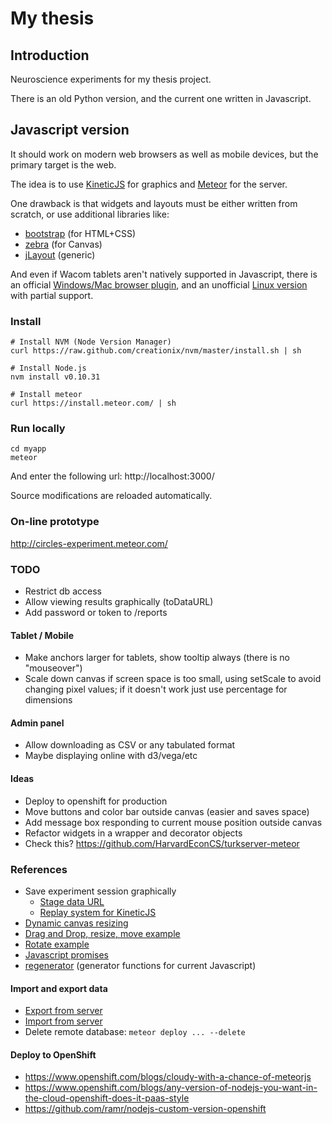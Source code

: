 # My thesis

## Introduction

Neuroscience experiments for my thesis project.

There is an old Python version, and the current one written in Javascript.

## Javascript version

It should work on modern web browsers as well as mobile devices, but the primary target is the web.

The idea is to use [KineticJS](http://kineticjs.com/) for graphics and [Meteor](https://www.meteor.com/) for the server.

One drawback is that widgets and layouts must be either written from scratch, or use additional libraries like:
- [bootstrap](http://getbootstrap.com/) (for HTML+CSS)
- [zebra](http://www.zebkit.com/) (for Canvas)
- [jLayout](http://www.bramstein.com/projects/jlayout/) (generic)

And even if Wacom tablets aren't natively supported in Javascript, there is an official [Windows/Mac browser plugin](http://www.wacomeng.com/web/WebPluginReleaseNotes.htm), and an unofficial [Linux version](https://github.com/ZaneA/WacomWebPlugin) with partial support.

### Install

```
# Install NVM (Node Version Manager)
curl https://raw.github.com/creationix/nvm/master/install.sh | sh

# Install Node.js
nvm install v0.10.31

# Install meteor
curl https://install.meteor.com/ | sh
```

### Run locally

```
cd myapp
meteor
```

And enter the following url: http://localhost:3000/

Source modifications are reloaded automatically.

### On-line prototype

http://circles-experiment.meteor.com/

### TODO

- Restrict db access
- Allow viewing results graphically (toDataURL)
- Add password or token to /reports

#### Tablet / Mobile

- Make anchors larger for tablets, show tooltip always (there is no "mouseover")
- Scale down canvas if screen space is too small, using setScale to avoid changing pixel values; if it doesn't work just use percentage for dimensions

#### Admin panel

- Allow downloading as CSV or any tabulated format
- Maybe displaying online with d3/vega/etc

#### Ideas

- Deploy to openshift for production
- Move buttons and color bar outside canvas (easier and saves space)
- Add message box responding to current mouse position outside canvas
- Refactor widgets in a wrapper and decorator objects
- Check this? https://github.com/HarvardEconCS/turkserver-meteor


### References

- Save experiment session graphically
  - [Stage data URL](http://www.html5canvastutorials.com/kineticjs/html5-canvas-stage-data-url-with-kineticjs/)
  - [Replay system for KineticJS](http://nightlycoding.com/index.php/2014/01/replay-system-for-kineticjs-and-html5-canvas/)
- [Dynamic canvas resizing](http://stackoverflow.com/questions/20770247/dynamic-canvas-re-sizing-in-kineticjs)
- [Drag and Drop, resize, move example](http://www.html5canvastutorials.com/labs/html5-canvas-drag-and-drop-resize-and-invert-images/)
- [Rotate example](http://codepen.io/ArtemGr/pen/ociAD)
- [Javascript promises](http://www.html5rocks.com/en/tutorials/es6/promises/)
- [regenerator](http://facebook.github.io/regenerator/) (generator functions for current Javascript)

#### Import and export data

- [Export from server](https://gist.github.com/olizilla/5209369)
- [Import from server](https://gist.github.com/IslamMagdy/5519514)
- Delete remote database: `meteor deploy ... --delete`

#### Deploy to OpenShift

- https://www.openshift.com/blogs/cloudy-with-a-chance-of-meteorjs
- https://www.openshift.com/blogs/any-version-of-nodejs-you-want-in-the-cloud-openshift-does-it-paas-style
- https://github.com/ramr/nodejs-custom-version-openshift